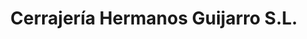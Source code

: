 ---
title: "Cerrajería Hermanos Guijarro S.L."
url: /paracuellos-de-jarama/cerrajeria-hermanos-guijarro-s-l/
shop: Schlüsseldienst
---
